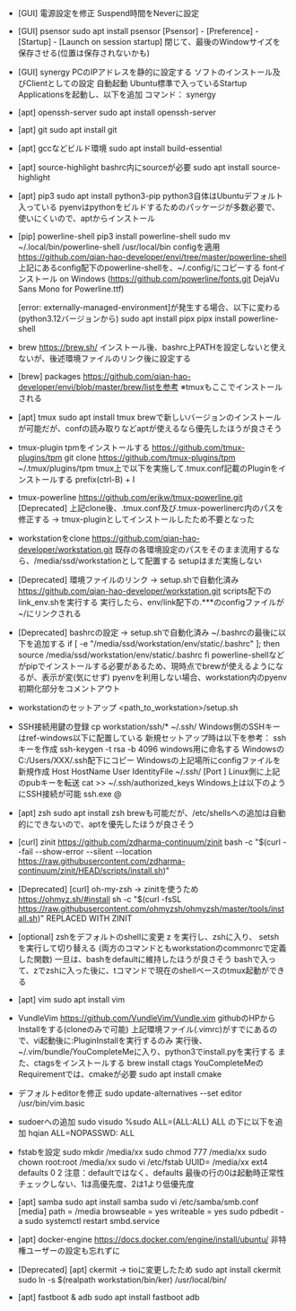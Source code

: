 * [GUI] 電源設定を修正
    Suspend時間をNeverに設定

* [GUI] psensor
    sudo apt install psensor
    [Psensor] - [Preference] - [Startup] - [Launch on session startup]
    閉じて、最後のWindowサイズを保存させる(位置は保存されないかも)

* [GUI] synergy
    PCのIPアドレスを静的に設定する
    ソフトのインストール及びClientとしての設定
    自動起動
        Ubuntu標準で入っているStartup Applicationsを起動し、以下を追加
            コマンド： synergy

* [apt] openssh-server
    sudo apt install openssh-server

* [apt] git
    sudo apt install git

* [apt] gccなどビルド環境
    sudo apt install build-essential

* [apt] source-highlight
    bashrc内にsourceが必要
    sudo apt install source-highlight

* [apt] pip3
    sudo apt install python3-pip
    python3自体はUbuntuデフォルト入っている
    pyenvはpythonをビルドするためのパッケージが多数必要で、使いにくいので、aptからインストール

* [pip] powerline-shell
    pip3 install powerline-shell
    sudo mv ~/.local/bin/powerline-shell /usr/local/bin
    configを適用
        https://github.com/qian-hao-developer/envi/tree/master/powerline-shell
        上記にあるconfig配下のpowerline-shellを、~/.config/にコピーする
    fontインストール on Windows (https://github.com/powerline/fonts.git   DejaVu Sans Mono for Powerline.ttf)

    [error: externally-managed-environment]が発生する場合、以下に変わる (python3.12バージョンから)
    sudo apt install pipx
    pipx install powerline-shell

* brew
    https://brew.sh/
    インストール後、bashrc上PATHを設定しないと使えないが、後述環境ファイルのリンク後に設定する

* [brew] packages
    https://github.com/qian-hao-developer/envi/blob/master/brew/listを参考
    ※tmuxもここでインストールされる

* [apt] tmux
    sudo apt install tmux
    brewで新しいバージョンのインストールが可能だが、confの読み取りなどaptが使えるなら優先したほうが良さそう

* tmux-plugin
    tpmをインストールする
        https://github.com/tmux-plugins/tpm
    git clone https://github.com/tmux-plugins/tpm ~/.tmux/plugins/tpm
    tmux上で以下を実施して.tmux.conf記載のPluginをインストールする
        prefix(ctrl-B) + I

* tmux-powerline
    https://github.com/erikw/tmux-powerline.git
    [Deprecated] 上記clone後、.tmux.conf及び.tmux-powerlinerc内のパスを修正する -> tmux-pluginとしてインストールしたため不要となった

* workstationをclone
    https://github.com/qian-hao-developer/workstation.git
    既存の各環境設定のパスをそのまま流用するなら、/media/ssd/workstationとして配置する
    setupはまだ実施しない

* [Deprecated] 環境ファイルのリンク -> setup.shで自動化済み
    https://github.com/qian-hao-developer/workstation.git
    scripts配下のlink_env.shを実行する
        実行したら、env/link配下の.***のconfigファイルが~/にリンクされる

* [Deprecated] bashrcの設定 -> setup.shで自動化済み
    ~/.bashrcの最後に以下を追加する
        if [ -e "/media/ssd/workstation/env/static/.bashrc" ]; then
            source /media/ssd/workstation/env/static/.bashrc
        fi
    powerline-shellなどがpipでインストールする必要があるため、現時点でbrewが使えるようになるが、表示が変(気にせず)
    pyenvを利用しない場合、workstation内のpyenv初期化部分をコメントアウト

* workstationのセットアップ
    <path_to_workstation>/setup.sh

* SSH接続用鍵の登録
    cp workstation/ssh/* ~/.ssh/
    Windows側のSSHキーはref-windows以下に配置している
    新規セットアップ時は以下を参考：
        sshキーを作成
            ssh-keygen -t rsa -b 4096
            windows用に命名する
        WindowsのC:/Users/XXX/.ssh配下にコピー
        Windowsの上記場所にconfigファイルを新規作成
            Host <ssh name>
                HostName <ip address or host name>
                User <user for ssh>
                IdentityFile ~/.ssh/<ssh private key name>
                [Port <port setting if needed>]
        Linux側に上記のpubキーを転送
            cat <pub key> >> ~/.ssh/authorized_keys
        Windows上は以下のようにSSH接続が可能
            ssh.exe <user name>@<ssh name>

* [apt] zsh
    sudo apt install zsh
    brewも可能だが、/etc/shellsへの追加は自動的にできないので、aptを優先したほうが良さそう

* [curl] zinit
    https://github.com/zdharma-continuum/zinit
    bash -c "$(curl --fail --show-error --silent --location https://raw.githubusercontent.com/zdharma-continuum/zinit/HEAD/scripts/install.sh)"

* [Deprecated] [curl] oh-my-zsh -> zinitを使うため
    https://ohmyz.sh/#install
    sh -c "$(curl -fsSL https://raw.githubusercontent.com/ohmyzsh/ohmyzsh/master/tools/install.sh)"
    REPLACED WITH ZINIT

* [optional] zshをデフォルトのshellに変更
    z を実行し、zshに入り、 setsh を実行して切り替える (両方のコマンドともworkstationのcommonrcで定義した関数)
    一旦は、bashをdefaultに維持したほうが良さそう
    bashで入って、zでzshに入った後に、tコマンドで現在のshellベースのtmux起動ができる

* [apt] vim
    sudo apt install vim

* VundleVim
    https://github.com/VundleVim/Vundle.vim
    githubのHPからInstallをする(cloneのみで可能)
    上記環境ファイル(.vimrc)がすでにあるので、vi起動後に:PluginInstallを実行するのみ
    実行後、~/.vim/bundle/YouCompleteMeに入り、python3でinstall.pyを実行する
    また、ctagsをインストールする
        brew install ctags
    YouCompleteMeのRequirementでは、cmakeが必要
        sudo apt install cmake

* デフォルトeditorを修正
    sudo update-alternatives --set editor /usr/bin/vim.basic

* sudoerへの追加
    sudo visudo
        %sudo ALL=(ALL:ALL) ALL の下に以下を追加
        hqian ALL=NOPASSWD: ALL

* fstabを設定
    sudo mkdir /media/xx
    sudo chmod 777 /media/xx
    sudo chown root:root /media/xx
    sudo vi /etc/fstab
        UUID=<id> /media/xx ext4 defaults 0 2
    注意：defaultではなく、defaults
          最後の<pass>行の0は起動時正常性チェックしない、1は高優先度、2は1より低優先度

* [apt] samba
    sudo apt install samba
    sudo vi /etc/samba/smb.conf
        [media]
            path = /media
            browseable = yes
            writeable = yes
    sudo pdbedit -a <user name>
    sudo systemctl restart smbd.service

* [apt] docker-engine
    https://docs.docker.com/engine/install/ubuntu/
    非特権ユーザーの設定も忘れずに

* [Deprecated] [apt] ckermit -> tioに変更したため
    sudo apt install ckermit
    sudo ln -s $(realpath workstation/bin/ker) /usr/local/bin/

* [apt] fastboot & adb
    sudo apt install fastboot adb
